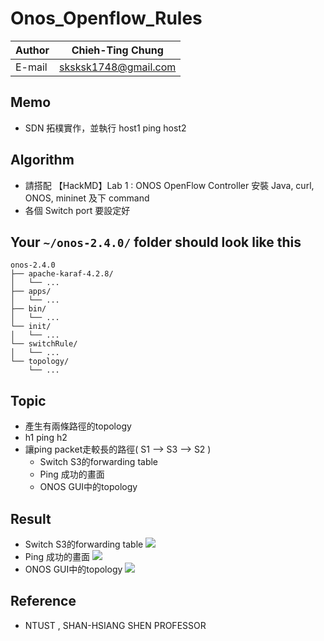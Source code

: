 # Onos_Openflow_Rules

|Author|Chieh-Ting Chung|
|---|---
|E-mail|sksksk1748@gmail.com

## Memo

* SDN 拓樸實作，並執行 host1 ping host2

## Algorithm
* 請搭配 【HackMD】Lab 1 : ONOS OpenFlow Controller 安裝 Java, curl, ONOS, mininet 及下 command
* 各個 Switch port 要設定好

## Your `~/onos-2.4.0/` folder should look like this
```
onos-2.4.0
├── apache-karaf-4.2.8/
│   └── ...
├── apps/ 
│   └── ...
├── bin/
│   └── ...
└── init/ 
│   └── ...
└── switchRule/ 
│   └── ...
└── topology/ 
    └── ...

```

## Topic

* 產生有兩條路徑的topology
* h1 ping h2
* 讓ping packet走較長的路徑( S1 --> S3 --> S2 ) 
    * Switch S3的forwarding table
    * Ping 成功的畫面
    * ONOS GUI中的topology

## Result

* Switch S3的forwarding table
![](https://i.imgur.com/jSPzurs.png)
* Ping 成功的畫面
![](https://i.imgur.com/OkdWbkd.png)
* ONOS GUI中的topology
![](https://i.imgur.com/gsuNxmx.png)

## Reference

* NTUST , SHAN-HSIANG SHEN PROFESSOR
